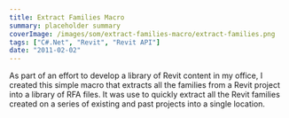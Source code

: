 ```yaml
---
title: Extract Families Macro
summary: placeholder summary
coverImage: /images/som/extract-families-macro/extract-families.png
tags: ["C#.Net", "Revit", "Revit API"]
date: "2011-02-02"
---
```


As part of an effort to develop a library of Revit content in my office, I created this simple macro that extracts all the families from a Revit project into a library of RFA files. It was use to quickly extract all the Revit families created on a series of existing and past projects into a single location.
